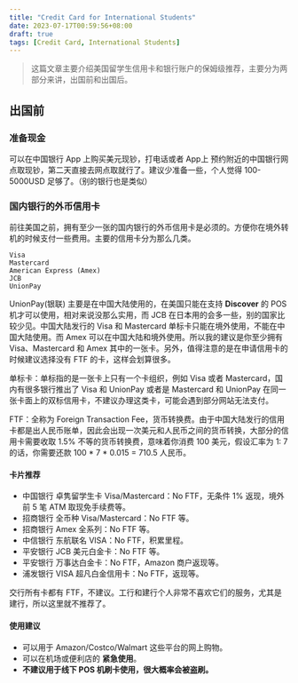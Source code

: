 ```yaml
---
title: "Credit Card for International Students"
date: 2023-07-17T00:59:56+08:00
draft: true
tags: [Credit Card, International Students]
---
```


> 这篇文章主要介绍美国留学生信用卡和银行账户的保姆级推荐，主要分为两部分来讲，出国前和出国后。

## 出国前
### 准备现金
可以在中国银行 App 上购买美元现钞，打电话或者 App上 预约附近的中国银行网点取现钞，第二天直接去网点取就行了。建议少准备一些，个人觉得 100-5000USD 足够了。（别的银行也是类似）

### 国内银行的外币信用卡
前往美国之前，拥有至少一张的国内银行的外币信用卡是必须的。方便你在境外转机的时候支付一些费用。主要的信用卡分为那么几类。
~~~
Visa
Mastercard
American Express (Amex)
JCB
UnionPay
~~~
UnionPay(银联) 主要是在中国大陆使用的，在美国只能在支持 **Discover** 的 POS 机才可以使用，相对来说没那么实用，而 JCB 在日本用的会多一些，别的国家比较少见。中国大陆发行的 Visa 和 Mastercard 单标卡只能在境外使用，不能在中国大陆使用。而 Amex 可以在中国大陆和境外使用。所以我的建议是你至少拥有 Visa、Mastercard 和 Amex 其中的一张卡。另外，值得注意的是在申请信用卡的时候建议选择没有 FTF 的卡，这样会划算很多。 

单标卡：单标指的是一张卡上只有一个卡组织，例如 Visa 或者 Mastercard，国内有很多银行推出了 Visa 和 UnionPay 或者是 Mastercard 和 UnionPay 在同一张卡面上的双标信用卡，不建议办理这类卡，可能会遇到部分网站无法支付。

FTF：全称为 Foreign Transaction Fee，货币转换费。由于中国大陆发行的信用卡都是出人民币账单，因此会出现一次美元和人民币之间的货币转换，大部分的信用卡需要收取 1.5% 不等的货币转换费，意味着你消费 100 美元，假设汇率为 1: 7 的话，你需要还款 100 * 7 * 0.015 = 710.5 人民币。

#### 卡片推荐
- 中国银行 卓隽留学生卡 Visa/Mastercard：No FTF，无条件 1% 返现，境外前 5 笔 ATM 取现免手续费等。
- 招商银行 全币种 Visa/Mastercard：No FTF 等。
- 招商银行 Amex 全系列：No FTF 等。
- 中信银行 东航联名 VISA：No FTF，积累里程。
- 平安银行 JCB 美元白金卡：No FTF 等。
- 平安银行 万事达白金卡：No FTF，Amazon 商户返现等。
- 浦发银行 VISA 超凡白金信用卡：No FTF，返现等。

交行所有卡都有 FTF，不建议。工行和建行个人非常不喜欢它们的服务，尤其是建行，所以这里就不推荐了。

#### 使用建议
- 可以用于 Amazon/Costco/Walmart 这些平台的网上购物。
- 可以在机场或便利店的 **紧急使用**。
- **不建议用于线下 POS 机刷卡使用，很大概率会被盗刷。**


